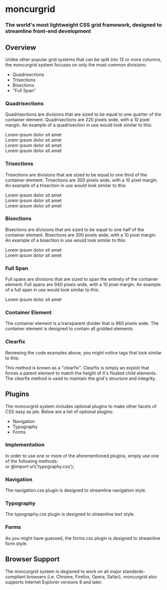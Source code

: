 # moncurgrid  
### The world's most lightweight CSS grid framework, designed to streamline front-end development  
  
## Overview  
Unlike other popular grid systems that can be split into 12 or more columns, the moncurgrid system focuses on only the most common divisions:  
- Quadrisections
- Trisections
- Bisections
- "Full Span"
  
### Quadrisections  
Quadrisections are divisions that are sized to be equal to one quarter of the container element.  Quadrisections are 220 pixels wide, with a 10 pixel margin.  An example of a quadrisection in use would look similar to this:  
	<div class="cf">
		<div class="quad">
			Lorem ipsum dolor sit amet
		</div>
		<div class="quad">
			Lorem ipsum dolor sit amet
		</div>
		<div class="quad">
			Lorem ipsum dolor sit amet
		</div>
		<div class="quad">
			Lorem ipsum dolor sit amet
		</div>
	</div>
  
### Trisections  
Trisections are divisions that are sized to be equal to one third of the container element.  Trisections are 300 pixels wide, with a 10 pixel margin.  An example of a trisection in use would look similar to this:  
	<div class="cf">
		<div class="tri">
			Lorem ipsum dolor sit amet
		</div>
		<div class="tri">
			Lorem ipsum dolor sit amet
		</div>
		<div class="tri">
			Lorem ipsum dolor sit amet
		</div>
	</div>
  
### Bisections  
Bisections are divisions that are sized to be equal to one half of the container element.  Bisections are 300 pixels wide, with a 10 pixel margin.  An example of a bisection in use would look similar to this:  
	<div class="cf">
		<div class="bi">
			Lorem ipsum dolor sit amet
		</div>
		<div class="bi">
			Lorem ipsum dolor sit amet
		</div>
	</div>
  
### Full Span  
Full spans are divisions that are sized to span the entirety of the container element.  Full spans are 940 pixels wide, with a 10 pixel margin.  An example of a full span in use would look similar to this:  
	<div class="cf">
		<div class="full">
			Lorem ipsum dolor sit amet
		</div>
	</div>
  
### Container Element  
The container element is a transparent divider that is 960 pixels wide.  The container element is designed to contain all gridded elements.  
  
### Clearfix  
Reviewing the code examples above, you might notice tags that look similar to this:
	<div class="cf">
This method is known as a "clearfix".  Clearfix is simply an exploit that forces a parent element to match the height of it's floated child elements.  The clearfix method is used to maintain the grid's structure and integrity.  
  
 ## Plugins
 The moncurgrid system includes optional plugins to make other facets of CSS easy as pie.  Below are a list of optional plugins:  
 - Navigation
 - Typography
 - Forms  

### Implementation  
In order to use one or more of the aforementioned plugins, simply use one of the following methods:  
	<link rel="stylesheet" type="text/css" href="typography.css">
or
	@import url('typography.css');
  
### Navigation  
The navigation.css plugin is designed to streamline navigation style.  
  
### Typography  
The typography.css plugin is designed to streamline text style.  
  
### Forms  
As you might have guessed, the forms.css plugin is designed to streamline form style.  
  
## Browser Support  
The moncurgrid system is degisned to work on all major standards-compliant browsers (i.e. Chrome, Firefox, Opera, Safari).  moncurgrid also supports Internet Explorer versions 8 and later.